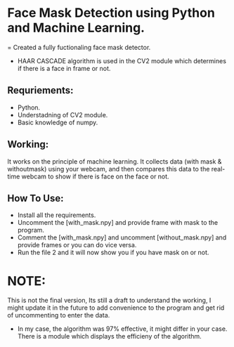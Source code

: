 # Face Mask Detection using Python and Machine Learning.

= Created a fully fuctionaling face mask detector.
- HAAR CASCADE algorithm is used in the CV2 module which determines if there is a face in frame or not.



## Requriements:

- Python.
- Understadning of CV2 module.
- Basic knowledge of numpy.

## Working:

It works on the principle of machine learning. It collects data (with mask & withoutmask) using your webcam, and then compares this data to the real-time webcam to show
if there is face on the face or not.

## How To Use:

- Install all the requirements.
- Uncomment the [with_mask.npy] and provide frame with mask to the program.
- Comment the [with_mask.npy] and uncomment [without_mask.npy] and provide frames or you can do vice versa.
- Run the file 2 and it will now show you if you have mask on or not.


# NOTE:
This is not the final version, Its still a draft to understand the working, I might update it in the future to add convenience to the program and get rid of uncommenting
to enter the data.

- In my case, the algorithm was 97% effective, it might differ in your case. There is a module which displays the efficieny of the algorithm.
